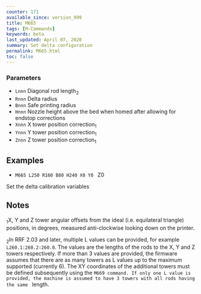 ```yaml
---
counter: 171
available_since: version_999
title: M665
tags: [M-Commands] 
keywords: beta 
last_updated: April 07, 2020 
summary: Set delta configuration 
permalink: M665.html
toc: false 
---
```



### Parameters

* `Lnnn` Diagonal rod length<sub>2</sub>
* `Rnnn` Delta radius
* `Bnnn` Safe printing radius
* `Hnnn` Nozzle height above the bed when homed after allowing for endstop corrections
* `Xnnn` X tower position correction<sub>1</sub>
* `Ynnn` Y tower position correction<sub>1</sub>
* `Znnn` Z tower position correction<sub>1</sub>

## Examples

* ` M665 L250 R160 B80 H240 X0 Y0  ` Z0

Set the delta calibration variables

## Notes

<sub>1</sub>X, Y and Z tower angular offsets from the ideal (i.e. equilateral triangle) positions, in degrees, measured anti-clockwise looking down on the printer.

<sub>2</sub>In RRF 2.03 and later, multiple L values can be provided, for example `L260.1:260.2:260.0`. The values are the lengths of the rods to the X, Y and Z towers respectively. If more than 3 values are provided, the firmware assumes that there are as many towers as L values up to the maximum supported (currently 6). The XY coordinates of the additional towers must be defined subsequently using the ` M669 command. If only one L value is provided, the machine is assumed to have 3 towers with all rods having the same  ` length.

